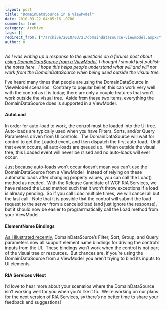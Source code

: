 ```yaml
---
layout: post
title: "DomainDataSource in a ViewModel"
date: 2010-03-22 04:05:16 -0700
comments: true
category: Archive
tags: []
redirect_from: ["/archive/2010/03/21/domaindatasource-viewmodel.aspx/"]
author: 0
---
```

<!-- more -->
<p><em>As I was writing up a response to the questions on a forums post about <a href="http://forums.silverlight.net/forums/t/169705.aspx" target="_blank">using DomainDataSource from a ViewModel</a>, I thought I should just publish the notes here.  I hope this helps people understand what will and will not work from the DomainDataSource when being used outside the visual tree.</em></p>  <p>I've heard many times that people are using the DomainDataSource in ViewModel scenarios.  Contrary to popular belief, this can work very well with the control as it is today; there are only a couple features that won't work outside the visual tree.  Aside from these two items, everything the DomainDataSource does is supported in a ViewModel.</p>  <h4>AutoLoad</h4>  <p>In order for auto-load to work, the control must be loaded into the UI tree.  Auto-loads are typically used when you have Filters, Sorts, and/or Query Parameters driven from UI controls.  The DomainDataSource will wait for control to get the Loaded event, and then dispatch the first auto-load.  Until that event occurs, all auto-loads are queued up.  When outside the visual tree, this Loaded event will never be raised and no auto-loads will ever occur.</p>  <p>Just because auto-loads won’t occur doesn’t mean you can’t use the DomainDataSource from a ViewModel.  Instead of relying on these automatic loads after changing property values, you can call the Load() method as needed.  With the Release Candidate of WCF RIA Services, we have relaxed the Load method such that it won’t throw exceptions if a load is already pending.  So if you call Load multiple times, we will cancel all but the last call.  Note that it is possible that the control will submit the load request to the server from a canceled load (and just ignore the response), but it should now be easier to programmatically call the Load method from your ViewModel.</p>  <h4>ElementName Bindings</h4>  <p><a href="http://jeffhandley.com/archive/2010/03/15/filters-parameters.aspx" target="_blank">As I illustrated recently</a>, DomainDataSource’s Filter, Sort, Group, and Query parameters now all support element name bindings for driving the control’s inputs from the UI.  These bindings won’t work when the control is not part of the visual tree or resources.  But chances are, if you’re using the DomainDataSource from a ViewModel, you aren’t trying to bind its inputs to UI elements.</p>  <h4>RIA Services vNext</h4>  <p>I’d love to hear more about your scenarios where the DomainDataSource isn’t working well for you when you’d like it to.  We’re working on our plans for the next version of RIA Services, so there’s no better time to share your feedback and suggestions! </p>

